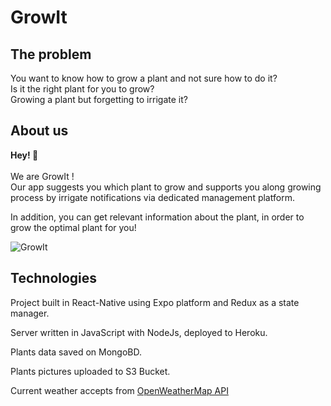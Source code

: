 # GrowIt

## The problem

You want to know how to grow a plant and not sure how to do it?\
Is it the right plant for you to grow?\
Growing a plant but forgetting to irrigate it?

## About us
 **Hey! 👏**\
 \
We are GrowIt !\
Our app suggests you which plant to grow and supports you along growing process by irrigate notifications via dedicated management platform.

In addition, you can get relevant information about the plant, in order to grow the optimal plant for you!

 ![GrowIt](https://mobile-final-project-growit.s3-eu-west-1.amazonaws.com/poster+35X50+SE+2020+GIMEL1IM.png "GrowIt :)")



## Technologies

Project built in React-Native using Expo platform and Redux as a state manager.

Server written in JavaScript with NodeJs, deployed to Heroku.

Plants data saved on MongoBD.

Plants pictures uploaded to S3 Bucket.

Current weather accepts from [OpenWeatherMap API](https://openweathermap.org/)

